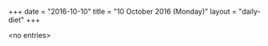 +++
date = "2016-10-10"
title = "10 October 2016 (Monday)"
layout = "daily-diet"
+++

<p>&lt;no entries&gt;</p>